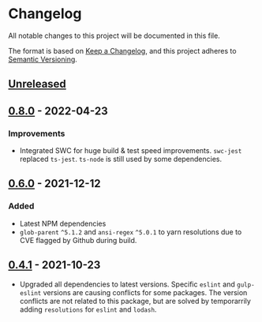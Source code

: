 # Changelog
All notable changes to this project will be documented in this file.

The format is based on [Keep a Changelog](https://keepachangelog.com/en/1.0.0/),
and this project adheres to [Semantic Versioning](https://semver.org/spec/v2.0.0.html).

## [Unreleased]

## [0.8.0] - 2022-04-23

### Improvements
* Integrated SWC for huge build & test speed improvements. `swc-jest` replaced `ts-jest`. `ts-node` is still used by some dependencies.


## [0.6.0] - 2021-12-12

### Added
* Latest NPM dependencies
* `glob-parent` `^5.1.2` and `ansi-regex` `^5.0.1` to yarn resolutions due to CVE flagged by Github during build.

## [0.4.1] - 2021-10-23
* Upgraded all dependencies to latest versions. Specific `eslint` and `gulp-eslint` versions are causing conflicts for some packages. The version conflicts are not related to this package, but are solved by temporarrily adding `resolutions` for `eslint` and `lodash`.

[Unreleased]: https://github.com/toreda/build-tools/compare/v0.8.0...HEAD
[0.8.0]: https://github.com/toreda/build-tools/compare/v0.6.0...v0.8.0
[0.6.0]: https://github.com/toreda/build-tools/compare/v0.4.1...v0.6.0
[0.4.1]: https://github.com/toreda/build-tools/releases/tag/v0.4.1
